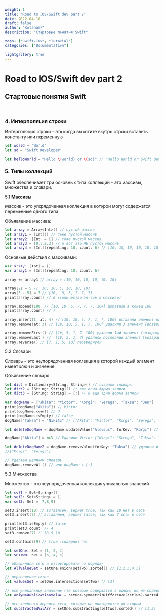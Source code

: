 ```yaml
---
weight: 1
title: "Road to IOS/Swift dev part 2"
date: 2022-04-10
draft: false
author: "Kotanamy"
description: "Стартовые понятия Swift"

tags: ["Swift/IOS", "Tutorial"]
categories: ["Documentation"]

lightgallery: true
---
```


# Road to IOS/Swift dev part 2
## **Стартовые понятия Swift**

<br>

### 4. Интерполяция строки

Интерполяция строки - это когда вы хотите внутрь строки вставить константу или переменную

```Swift
let world = "World"
let sd = "Swift Developer"

let helloWorld = "Hello \(world) or \(sd)" // "Hello World or Swift Developer"
```

### 5. Типы коллекций

Swift обеспечивает три основных типа коллекций - это массивы, множества и словари.

5.1 **Массивы**

Массив - это упорядоченная коллекция в которой могут содержатся переменные одного типа

Объявление массива:

```Swift
let array = Array<Int>() // пустой массив
let array1 = [Int]() // тоже пустой массив
let array2: [Int] = [] // тоже пустой массив
let array3 = [0,1,2,3] // а вот это НЕ пустой массив
let array4 = [Int](repeating: 10, count: 6) // [10, 10, 10, 10, 10, 10]
```

Основные действия с массивами:

```Swift
var array: [Int] = []
var array1 = [Int](repeating: 10, count: 6)

array += array1 // array = [10, 10, 10, 10, 10, 10]

array[2] = 5 // [10, 10, 5, 10, 10, 10]
array[3...5] = 7 // [10, 10, 5, 7, 7, 7]
print(array.count) // 6 (количество эл-тов в массиве)

array.append(100) // [10, 10, 5, 7, 7, 7, 100] добавили в конец 100
print(array.count) // 7

array.insert(1, at: 4) // [10, 10, 5, 7, 1, 7, 100] вставили элемент на позицию 4
array.remove(at: 3) // [10, 10, 5, 1, 7, 100] удалили 3 элемент (возвращает значение)

array.removeFirst() // [10, 5, 1, 7, 100] удалили 1ый элемент (возвращает значение)
array.removeLast() //  [10, 5, 1, 7] удалили последний элемент (возвращает значение)
array.reverse() // [7, 1, 5, 10] перевернули
```

5.2 Словари

Словарь - это неупорядоченная коллекция в которой каждый элемент имеет ключ и значение

Объявление словаря:

```Swift
let dict = Dictionary<String, String>() // создали словарь
let dict2 = [String: String]() // еще одна форма записи
let dict3 = [String: String] = [:] // и еще одна форма записи

var dogName = ["Akita": "Victor", "Korgi": "Serega", "Taksa": "Den"]
print(dogName["Akita"]) // Victor
print(dogName.count) // 3
print(dogName.isEmpty) // false
dogName["Taksa"] = "Nikita" // ["Akita": "Victor", "Korgi": "Serega", "Taksa": "Nikita"]

let deleteDogName = dogName.updateValue("Aleksus", forKey: "Korgi") // вернет перед обновлением

dogName["Akita"] = nil // Удалили Victor ["Korgi": "Serega", "Taksa": "Den"]

let deleteDogName2 = dogName.removeValue(forKey: "Taksa") // удалили и вернули значение "Nikita"
//["Korgi": "Serega"]

// Удаляем целиком словарь
dogName.removeAll() // или dogName = [:]
```

5.3 Множества

Множество - это неупорядоченная коллекция уникальных значений

```Swift
let set1 = Set<String>()
let set2: Set<String> = []
var set3: Set = [7,8,9]

set3.insert(10) // вставляем, вернет true, так как 10 нет в сете
set3.insert(7) // вставляем, вернет false, так как 7 есть в сете

print(set3.isEmpty) // false
print(set3.count) // 4
set3.remove(7) // [8,9,10]

set3.contains(9) // true (содержит ли)

let setOne: Set = [1, 2, 3]
let setTwo: Set = [3, 4, 5]

// объединили сеты и отсортировати по порядку
let AllValueSet = setOne.union(setTwo).sorted() // [1,2,3,4,5]

// пересечение сетов
let valuesSet = setOne.intersection(setTwo) // [3]

// все уникальные значение (те которые содержатся в одном, но не содержатся в другом)
let onlyNoDublicationValue = setOne.symmetricDifference(setTwo).sorted() //  [1,2,4,5]

// все элементы первого сета, которые не повторяются во втором
let substractedValArr = setOne.substracting(setTwo).sorted() // [1,2]
```



